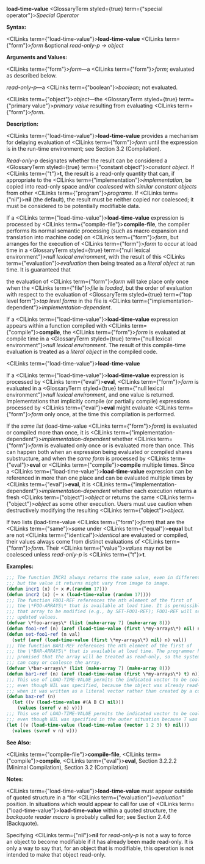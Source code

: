 **load-time-value** <GlossaryTerm styled={true} term={"special operator"}><i>Special Operator</i></GlossaryTerm> 



**Syntax:** 



<ClLinks  term={"load-time-value"}><b>load-time-value</b></ClLinks> <ClLinks  term={"form"}><i>form</i></ClLinks> &amp;optional *read-only-p → object* 



**Arguments and Values:** 



<ClLinks  term={"form"}><i>form</i></ClLinks>—a <ClLinks  term={"form"}><i>form</i></ClLinks>; evaluated as described below. 



*read-only-p*—a <ClLinks  term={"boolean"}><i>boolean</i></ClLinks>; not evaluated. 



<ClLinks  term={"object"}><i>object</i></ClLinks>—the <GlossaryTerm styled={true} term={"primary value"}><i>primary value</i></GlossaryTerm> resulting from evaluating <ClLinks  term={"form"}><i>form</i></ClLinks>. 



**Description:** 



<ClLinks  term={"load-time-value"}><b>load-time-value</b></ClLinks> provides a mechanism for delaying evaluation of <ClLinks  term={"form"}><i>form</i></ClLinks> until the expression is in the run-time environment; see Section 3.2 (Compilation). 



*Read-only-p* designates whether the result can be considered a <GlossaryTerm styled={true} term={"constant object"}><i>constant object</i></GlossaryTerm>. If <ClLinks  term={"t"}><b>t</b></ClLinks>, the result is a read-only quantity that can, if appropriate to the <ClLinks  term={"implementation"}><i>implementation</i></ClLinks>, be copied into read-only space and/or *coalesced* with *similar constant objects* from other <ClLinks  term={"program"}><i>programs</i></ClLinks>. If <ClLinks  term={"nil"}><b>nil</b></ClLinks> (the default), the result must be neither copied nor coalesced; it must be considered to be potentially modifiable data. 



If a <ClLinks  term={"load-time-value"}><b>load-time-value</b></ClLinks> expression is processed by <ClLinks  term={"compile-file"}><b>compile-file</b></ClLinks>, the compiler performs its normal semantic processing (such as macro expansion and translation into machine code) on <ClLinks  term={"form"}><i>form</i></ClLinks>, but arranges for the execution of <ClLinks  term={"form"}><i>form</i></ClLinks> to occur at load time in a <GlossaryTerm styled={true} term={"null lexical environment"}><i>null lexical environment</i></GlossaryTerm>, with the result of this <ClLinks  term={"evaluation"}><i>evaluation</i></ClLinks> then being treated as a *literal object* at run time. It is guaranteed that 



the evaluation of <ClLinks  term={"form"}><i>form</i></ClLinks> will take place only once when the <ClLinks  term={"file"}><i>file</i></ClLinks> is *loaded*, but the order of evaluation with respect to the evaluation of <GlossaryTerm styled={true} term={"top level form"}><i>top level forms</i></GlossaryTerm> in the file is <ClLinks  term={"implementation-dependent"}><i>implementation-dependent</i></ClLinks>. 



If a <ClLinks  term={"load-time-value"}><b>load-time-value</b></ClLinks> expression appears within a function compiled with <ClLinks  term={"compile"}><b>compile</b></ClLinks>, the <ClLinks  term={"form"}><i>form</i></ClLinks> is evaluated at compile time in a <GlossaryTerm styled={true} term={"null lexical environment"}><i>null lexical environment</i></GlossaryTerm>. The result of this compile-time evaluation is treated as a *literal object* in the compiled code.  







<ClLinks  term={"load-time-value"}><b>load-time-value</b></ClLinks> 



If a <ClLinks  term={"load-time-value"}><b>load-time-value</b></ClLinks> expression is processed by <ClLinks  term={"eval"}><b>eval</b></ClLinks>, <ClLinks  term={"form"}><i>form</i></ClLinks> is evaluated in a <GlossaryTerm styled={true} term={"null lexical environment"}><i>null lexical environment</i></GlossaryTerm>, and one value is returned. Implementations that implicitly compile (or partially compile) expressions processed by <ClLinks  term={"eval"}><b>eval</b></ClLinks> might evaluate <ClLinks  term={"form"}><i>form</i></ClLinks> only once, at the time this compilation is performed. 



If the *same list* (load-time-value <ClLinks  term={"form"}><i>form</i></ClLinks>) is evaluated or compiled more than once, it is <ClLinks  term={"implementation-dependent"}><i>implementation-dependent</i></ClLinks> whether <ClLinks  term={"form"}><i>form</i></ClLinks> is evaluated only once or is evaluated more than once. This can happen both when an expression being evaluated or compiled shares substructure, and when the *same form* is processed by <ClLinks  term={"eval"}><b>eval</b></ClLinks> or <ClLinks  term={"compile"}><b>compile</b></ClLinks> multiple times. Since a <ClLinks  term={"load-time-value"}><b>load-time-value</b></ClLinks> expression can be referenced in more than one place and can be evaluated multiple times by <ClLinks  term={"eval"}><b>eval</b></ClLinks>, it is <ClLinks  term={"implementation-dependent"}><i>implementation-dependent</i></ClLinks> whether each execution returns a fresh <ClLinks  term={"object"}><i>object</i></ClLinks> or returns the same <ClLinks  term={"object"}><i>object</i></ClLinks> as some other execution. Users must use caution when destructively modifying the resulting <ClLinks  term={"object"}><i>object</i></ClLinks>. 



If two lists (load-time-value <ClLinks  term={"form"}><i>form</i></ClLinks>) that are the <ClLinks  term={"same"}><i>same</i></ClLinks> under <ClLinks  term={"equal"}><b>equal</b></ClLinks> but are not <ClLinks  term={"identical"}><i>identical</i></ClLinks> are evaluated or compiled, their values always come from distinct evaluations of <ClLinks  term={"form"}><i>form</i></ClLinks>. Their <ClLinks  term={"value"}><i>values</i></ClLinks> may not be coalesced unless *read-only-p* is <ClLinks  term={"t"}><b>t</b></ClLinks>. 



**Examples:**
```lisp
;;; The function INCR1 always returns the same value, even in different images. ;;; The function INCR2 always returns the same value in a given image, 
;;; but the value it returns might vary from image to image. 
(defun incr1 (x) (+ x #.(random 17))) 
(defun incr2 (x) (+ x (load-time-value (random 17)))) 
;;; The function FOO1-REF references the nth element of the first of 
;;; the \*FOO-ARRAYS\* that is available at load time. It is permissible for 
;;; that array to be modified (e.g., by SET-FOO1-REF); FOO1-REF will see the 
;;; updated values. 
(defvar \*foo-arrays\* (list (make-array 7) (make-array 8))) 
(defun foo1-ref (n) (aref (load-time-value (first \*my-arrays\*) nil) n)) 
(defun set-foo1-ref (n val) 
  (setf (aref (load-time-value (first \*my-arrays\*) nil) n) val)) 
;;; The function BAR1-REF references the nth element of the first of 
;;; the \*BAR-ARRAYS\* that is available at load time. The programmer has 
;;; promised that the array will be treated as read-only, so the system 
;;; can copy or coalesce the array. 
(defvar \*bar-arrays\* (list (make-array 7) (make-array 8))) 
(defun bar1-ref (n) (aref (load-time-value (first \*my-arrays\*) t) n)) 
;;; This use of LOAD-TIME-VALUE permits the indicated vector to be coalesced 
;;; even though NIL was specified, because the object was already read-only 
;;; when it was written as a literal vector rather than created by a constructor. ;;; User programs must treat the vector v as read-only. 
(defun baz-ref (n)  
  (let ((v (load-time-value #(A B C) nil))) 
    (values (svref v n) v))) 
;;; This use of LOAD-TIME-VALUE permits the indicated vector to be coalesced 
;;; even though NIL was specified in the outer situation because T was specified ;;; in the inner situation. User programs must treat the vector v as read-only. (defun baz-ref (n) 
(let ((v (load-time-value (load-time-value (vector 1 2 3) t) nil))) 
  (values (svref v n) v))) 
```
**See Also:** 



<ClLinks  term={"compile-file"}><b>compile-file</b></ClLinks>, <ClLinks  term={"compile"}><b>compile</b></ClLinks>, <ClLinks  term={"eval"}><b>eval</b></ClLinks>, Section 3.2.2.2 (Minimal Compilation), Section 3.2 (Compilation) 



**Notes:** 



<ClLinks  term={"load-time-value"}><b>load-time-value</b></ClLinks> must appear outside of quoted structure in a “for <ClLinks  term={"evaluation"}><i>evaluation</i></ClLinks>” position. In situations which would appear to call for use of <ClLinks  term={"load-time-value"}><b>load-time-value</b></ClLinks> within a quoted structure, the *backquote reader macro* is probably called for; see Section 2.4.6 (Backquote). 



Specifying <ClLinks  term={"nil"}><b>nil</b></ClLinks> for *read-only-p* is not a way to force an object to become modifiable if it has already been made read-only. It is only a way to say that, for an object that is modifiable, this operation is not intended to make that object read-only. 



